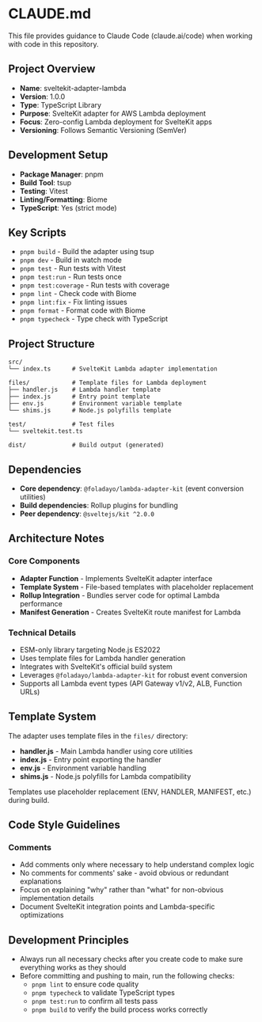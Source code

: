 # CLAUDE.md

This file provides guidance to Claude Code (claude.ai/code) when working with code in this repository.

## Project Overview

- **Name**: sveltekit-adapter-lambda  
- **Version**: 1.0.0
- **Type**: TypeScript Library
- **Purpose**: SvelteKit adapter for AWS Lambda deployment
- **Focus**: Zero-config Lambda deployment for SvelteKit apps
- **Versioning**: Follows Semantic Versioning (SemVer)

## Development Setup

- **Package Manager**: pnpm
- **Build Tool**: tsup
- **Testing**: Vitest
- **Linting/Formatting**: Biome
- **TypeScript**: Yes (strict mode)

## Key Scripts

- `pnpm build` - Build the adapter using tsup
- `pnpm dev` - Build in watch mode
- `pnpm test` - Run tests with Vitest
- `pnpm test:run` - Run tests once
- `pnpm test:coverage` - Run tests with coverage
- `pnpm lint` - Check code with Biome
- `pnpm lint:fix` - Fix linting issues
- `pnpm format` - Format code with Biome
- `pnpm typecheck` - Type check with TypeScript

## Project Structure

```
src/
└── index.ts      # SvelteKit Lambda adapter implementation

files/            # Template files for Lambda deployment
├── handler.js    # Lambda handler template
├── index.js      # Entry point template
├── env.js        # Environment variable template
└── shims.js      # Node.js polyfills template

test/             # Test files
└── sveltekit.test.ts

dist/             # Build output (generated)
```

## Dependencies

- **Core dependency**: `@foladayo/lambda-adapter-kit` (event conversion utilities)
- **Build dependencies**: Rollup plugins for bundling
- **Peer dependency**: `@sveltejs/kit ^2.0.0`

## Architecture Notes

### Core Components

- **Adapter Function** - Implements SvelteKit adapter interface
- **Template System** - File-based templates with placeholder replacement
- **Rollup Integration** - Bundles server code for optimal Lambda performance
- **Manifest Generation** - Creates SvelteKit route manifest for Lambda

### Technical Details

- ESM-only library targeting Node.js ES2022
- Uses template files for Lambda handler generation
- Integrates with SvelteKit's official build system
- Leverages `@foladayo/lambda-adapter-kit` for robust event conversion
- Supports all Lambda event types (API Gateway v1/v2, ALB, Function URLs)

## Template System

The adapter uses template files in the `files/` directory:

- **handler.js** - Main Lambda handler using core utilities
- **index.js** - Entry point exporting the handler
- **env.js** - Environment variable handling
- **shims.js** - Node.js polyfills for Lambda compatibility

Templates use placeholder replacement (ENV, HANDLER, MANIFEST, etc.) during build.

## Code Style Guidelines

### Comments

- Add comments only where necessary to help understand complex logic
- No comments for comments' sake - avoid obvious or redundant explanations
- Focus on explaining "why" rather than "what" for non-obvious implementation details
- Document SvelteKit integration points and Lambda-specific optimizations

## Development Principles

- Always run all necessary checks after you create code to make sure everything works as they should
- Before committing and pushing to main, run the following checks:
  - `pnpm lint` to ensure code quality
  - `pnpm typecheck` to validate TypeScript types
  - `pnpm test:run` to confirm all tests pass
  - `pnpm build` to verify the build process works correctly